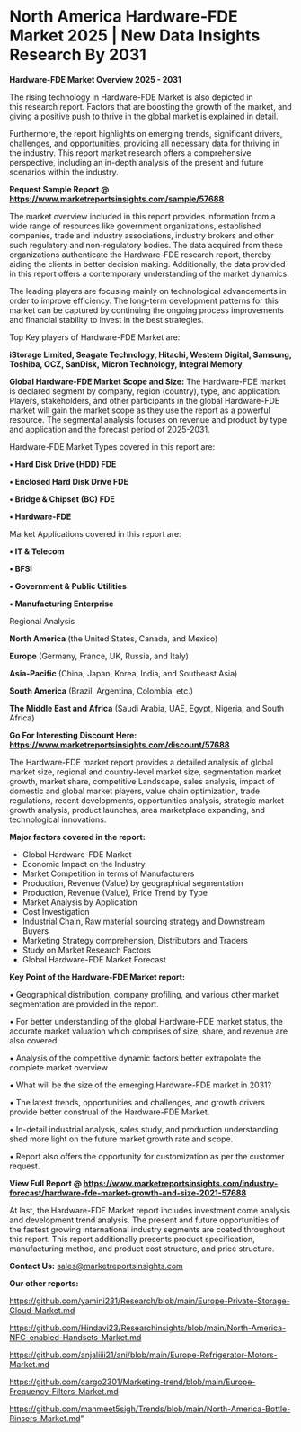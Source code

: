 # North America Hardware-FDE Market 2025 | New Data Insights Research By 2031

<Strong> Hardware-FDE Market Overview 2025 - 2031</strong>

The rising technology in Hardware-FDE Market is also depicted in this research report. Factors that are boosting the growth of the market, and giving a positive push to thrive in the global market is explained in detail.

Furthermore, the report highlights on emerging trends, significant drivers, challenges, and opportunities, providing all necessary data for thriving in the industry. This report market research offers a comprehensive perspective, including an in-depth analysis of the present and future scenarios within the industry.

<strong>Request Sample Report @ <a href=https://www.marketreportsinsights.com/sample/57688>https://www.marketreportsinsights.com/sample/57688</a></strong>

The market overview included in this report provides information from a wide range of resources like government organizations, established companies, trade and industry associations, industry brokers and other such regulatory and non-regulatory bodies. The data acquired from these organizations authenticate the Hardware-FDE research report, thereby aiding the clients in better decision making. Additionally, the data provided in this report offers a contemporary understanding of the market dynamics.

The leading players are focusing mainly on technological advancements in order to improve efficiency. The long-term development patterns for this market can be captured by continuing the ongoing process improvements and financial stability to invest in the best strategies.

Top Key players of Hardware-FDE Market are:

<strong>iStorage Limited, Seagate Technology, Hitachi, Western Digital, Samsung, Toshiba, OCZ, SanDisk, Micron Technology, Integral Memory</strong>

<strong><b>Global Hardware-FDE Market Scope and Size:</b></strong>
The Hardware-FDE market is declared segment by company, region (country), type, and application. Players, stakeholders, and other participants in the global Hardware-FDE market will gain the market scope as they use the report as a powerful resource. The segmental analysis focuses on revenue and product by type and application and the forecast period of 2025-2031.

Hardware-FDE Market Types covered in this report are:

<strong>• Hard Disk Drive (HDD) FDE

• Enclosed Hard Disk Drive FDE

• Bridge & Chipset (BC) FDE

• Hardware-FDE</strong>

Market Applications covered in this report are:

<strong>• IT & Telecom

• BFSI

• Government & Public Utilities

• Manufacturing Enterprise</strong> 

Regional Analysis

<strong>North America</strong> (the United States, Canada, and Mexico)

<strong>Europe</strong> (Germany, France, UK, Russia, and Italy)

<strong>Asia-Pacific</strong> (China, Japan, Korea, India, and Southeast Asia)

<strong>South America</strong> (Brazil, Argentina, Colombia, etc.)

<strong>The Middle East and Africa</strong> (Saudi Arabia, UAE, Egypt, Nigeria, and South Africa)

<strong>Go For Interesting Discount Here: <a href=https://www.marketreportsinsights.com/discount/57688>https://www.marketreportsinsights.com/discount/57688</a></strong>

The Hardware-FDE market report provides a detailed analysis of global market size, regional and country-level market size, segmentation market growth, market share, competitive Landscape, sales analysis, impact of domestic and global market players, value chain optimization, trade regulations, recent developments, opportunities analysis, strategic market growth analysis, product launches, area marketplace expanding, and technological innovations.

<strong><b>Major factors covered in the report:</b></strong>
<ul>
  <li>Global Hardware-FDE Market </li>
  <li>Economic Impact on the Industry</li>
  <li>Market Competition in terms of Manufacturers</li>
  <li>Production, Revenue (Value) by geographical segmentation</li>
  <li>Production, Revenue (Value), Price Trend by Type</li>
  <li>Market Analysis by Application</li>
  <li>Cost Investigation</li>
  <li>Industrial Chain, Raw material sourcing strategy and Downstream Buyers</li>
  <li>Marketing Strategy comprehension, Distributors and Traders</li>
  <li>Study on Market Research Factors</li>
  <li>Global Hardware-FDE Market Forecast</li>
</ul>

<strong><b>Key Point of the Hardware-FDE Market report:</b></strong>

• Geographical distribution, company profiling, and various other market segmentation are provided in the report.

• For better understanding of the global Hardware-FDE market status, the accurate market valuation which comprises of size, share, and revenue are also covered.

• Analysis of the competitive dynamic factors better extrapolate the complete market overview

• What will be the size of the emerging Hardware-FDE market in 2031?

• The latest trends, opportunities and challenges, and growth drivers provide better construal of the Hardware-FDE Market.

• In-detail industrial analysis, sales study, and production understanding shed more light on the future market growth rate and scope.

• Report also offers the opportunity for customization as per the customer request.

<strong><b>View Full Report @ <a href=https://www.marketreportsinsights.com/industry-forecast/hardware-fde-market-growth-and-size-2021-57688>https://www.marketreportsinsights.com/industry-forecast/hardware-fde-market-growth-and-size-2021-57688</a></b></strong>


At last, the Hardware-FDE Market report includes investment come analysis and development trend analysis. The present and future opportunities of the fastest growing international industry segments are coated throughout this report. This report additionally presents product specification, manufacturing method, and product cost structure, and price structure.

<strong>Contact Us:</strong>
sales@marketreportsinsights.com

<strong>Our other reports:</strong>

<a href=https://github.com/yamini231/Research/blob/main/Europe-Private-Storage-Cloud-Market.md>https://github.com/yamini231/Research/blob/main/Europe-Private-Storage-Cloud-Market.md</a>

<a href=https://github.com/Hindavi23/Researchinsights/blob/main/North-America-NFC-enabled-Handsets-Market.md>https://github.com/Hindavi23/Researchinsights/blob/main/North-America-NFC-enabled-Handsets-Market.md</a>

<a href=https://github.com/anjaliiii21/ani/blob/main/Europe-Refrigerator-Motors-Market.md>https://github.com/anjaliiii21/ani/blob/main/Europe-Refrigerator-Motors-Market.md</a>

<a href=https://github.com/cargo2301/Marketing-trend/blob/main/Europe-Frequency-Filters-Market.md>https://github.com/cargo2301/Marketing-trend/blob/main/Europe-Frequency-Filters-Market.md</a>

<a href=https://github.com/manmeet5sigh/Trends/blob/main/North-America-Bottle-Rinsers-Market.md>https://github.com/manmeet5sigh/Trends/blob/main/North-America-Bottle-Rinsers-Market.md</a>"
